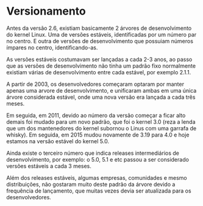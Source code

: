 # Versionamento

Antes da versão 2.6, existiam basicamente 2 árvores de desenvolvimento do kernel Linux. Uma de versões estáveis, identificadas por um número par no centro. E outra de versões de desenvolvimento que possuiam números ímpares no centro, identificando-as.

As versões estáveis costumavam ser lançadas a cada 2-3 anos, ao passo que as versões de desenvolvimento não tinha um padrão fixo normalmente existiam várias de desenvolvimento entre cada estável, por exemplo 2.1.1.

A partir de 2003, os desenvolvedores começaram optaram por manter apenas uma arvore de desenvolvimento, e unificaram ambas em uma única árvore considerada estável, onde uma nova versão era lançada a cada três meses.

Em seguida, em 2011, devido ao número da versão começar a ficar alto demais foi mudado para um novo padrão, que foi o kernel 3.0 \(reza a lenda que um dos mantenedores do kernel subornou o Linus com uma garrafa de whisky\). Em seguida, em 2015 mudou novamente de 3.19 para 4.0 e hoje estamos na versão estável do kernel 5.0. 

Ainda existe o terceiro número que indica releases intermediários de desenvolvimento, por exemplo: o 5.0, 5.1 e etc passou a ser considerado versões estáveis a cada 3 meses. 

Além dos releases estáveis, algumas empresas, comunidades e mesmo distribuições, não gostaram muito deste padrão da árvore devido a frequência de lançamento, que muitas vezes devia ser atualizada para os desenvolvedores.

